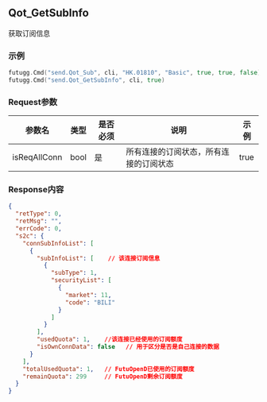 ## Qot_GetSubInfo

获取订阅信息

### 示例

```go
futugg.Cmd("send.Qot_Sub", cli, "HK.01810", "Basic", true, true, false)
futugg.Cmd("send.Qot_GetSubInfo", cli, true)
```

### Request参数

参数名  | 类型  | 是否必须 | 说明      | 示例
------- | ---- | -------- | -------  | ---------
isReqAllConn | bool | 是 | 所有连接的订阅状态，所有连接的订阅状态 | true


### Response内容

```json 
{
  "retType": 0,
  "retMsg": "",
  "errCode": 0,
  "s2c": {
    "connSubInfoList": [
      {
        "subInfoList": [    // 该连接订阅信息 
          {
            "subType": 1,
            "securityList": [
              {
                "market": 11,
                "code": "BILI"
              }
            ]
          }
        ],
        "usedQuota": 1,    //该连接已经使用的订阅额度
        "isOwnConnData": false   // 用于区分是否是自己连接的数据
      }
    ],
    "totalUsedQuota": 1,   // FutuOpenD已使用的订阅额度
    "remainQuota": 299     // FutuOpenD剩余订阅额度
  }
}
```


